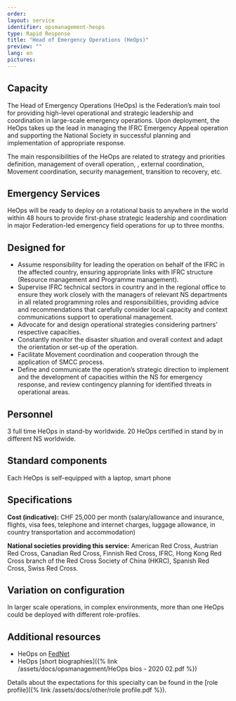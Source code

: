 ```yaml
---
order: 
layout: service
identifier: opsmanagement-heops
type: Rapid Response
title: "Head of Emergency Operations (HeOps)"
preview: ""
lang: en
pictures:
---
```


## Capacity

The Head of Emergency Operations (HeOps) is the Federation’s main tool for providing high-level operational and strategic leadership and coordination in large-scale emergency operations.  Upon deployment, the HeOps takes up the lead in managing the IFRC Emergency Appeal operation and supporting the National Society in successful planning and implementation of appropriate response.

The main responsibilities of the HeOps are related to strategy and priorities definition, management of overall operation, , external coordination, Movement coordination, security management, transition to recovery, etc.


## Emergency Services

HeOps will be ready to deploy on a rotational basis to anywhere in the world within 48 hours to provide first-phase strategic leadership and coordination in major Federation-led emergency field operations for up to three months. 

## Designed for

- Assume responsibility for leading the operation on behalf of the IFRC in the affected country, ensuring appropriate links with IFRC structure (Resource management and Programme management). 
- Supervise IFRC technical sectors in country and in the regional office to ensure they work closely with the managers of relevant NS departments in all related programming roles and responsibilities, providing advice and recommendations that carefully consider local capacity and context communications support to operational management.
- Advocate for and design operational strategies considering partners’ respective capacities.
- Constantly monitor the disaster situation and overall context and adapt the orientation or set-up of the operation.
- Facilitate Movement coordination and cooperation through the application of SMCC process.
- Define and communicate the operation’s strategic direction to implement and the development of capacities within the NS for emergency response, and review contingency planning for identified threats in operational areas.  

## Personnel

3 full time HeOps in stand-by worldwide. 20 HeOps certified in stand by in different NS worldwide.

## Standard components

Each HeOps is self-equipped with a laptop, smart phone 

## Specifications

**Cost (indicative):** CHF 25,000 per month (salary/allowance and insurance, flights, visa fees, telephone and internet charges, luggage allowance, in country transportation and accommodation)

**National societies providing this service:** American Red Cross, Austrian Red Cross, Canadian Red Cross, Finnish Red Cross, IFRC, Hong Kong Red Cross branch of the Red Cross Society of China (HKRC), Spanish Red Cross, Swiss Red Cross.

## Variation on configuration

In larger scale operations, in complex environments, more than one HeOps could be deployed with different role-profiles.

## Additional resources

- HeOps on [FedNet](https://fednet.ifrc.org/en/resources/disasters/disaster-and-crisis-mangement/disaster-response/surge-capacity/heops/)
- HeOps [short biographies]({% link /assets/docs/opsmanagement/HeOps bios - 2020 02.pdf %})

Details about the expectations for this specialty can be found in the [role profile]({% link /assets/docs/other/role profile.pdf %}).
